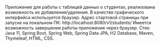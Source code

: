 Приложение для работы с таблицей данных о студентах, реализована возможность их добавления/удаления.
В качестве графического интерфейса используется браузер.
Адрес стартовой страницы при запуске на локальном ПК: http://localhost:8080/v1/students/
Имеется возможность завершения работы приложения через браузер.
Стек: Java 11, Spring Boot, Spring Web, Spring Data JPA, H2 Database, Maven, Thymeleaf, HTML, CSS.